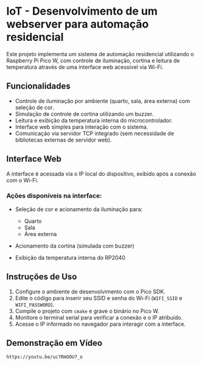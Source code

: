 # IoT - Desenvolvimento de um webserver para automação residencial

Este projeto implementa um sistema de automação residencial utilizando o Raspberry Pi Pico W, com controle de iluminação, cortina e leitura de temperatura através de uma interface web acessível via Wi-Fi.

## Funcionalidades

* Controle de iluminação por ambiente (quarto, sala, área externa) com seleção de cor.
* Simulação de controle de cortina utilizando um buzzer.
* Leitura e exibição da temperatura interna do microcontrolador.
* Interface web simples para interação com o sistema.
* Comunicação via servidor TCP integrado (sem necessidade de bibliotecas externas de servidor web).

## Interface Web

A interface é acessada via o IP local do dispositivo, exibido após a conexão com o Wi-Fi.

### Ações disponíveis na interface:

* Seleção de cor e acionamento da iluminação para:

  * Quarto
  * Sala
  * Área externa
* Acionamento da cortina (simulada com buzzer)
* Exibição da temperatura interna do RP2040

## Instruções de Uso

1. Configure o ambiente de desenvolvimento com o Pico SDK.
2. Edite o código para inserir seu SSID e senha do Wi-Fi (`WIFI_SSID` e `WIFI_PASSWORD`).
3. Compile o projeto com `cmake` e grave o binário no Pico W.
4. Monitore o terminal serial para verificar a conexão e o IP atribuído.
5. Acesse o IP informado no navegador para interagir com a interface.

## Demonstração em Vídeo

```
https://youtu.be/uc7RmOOU7_o
```
